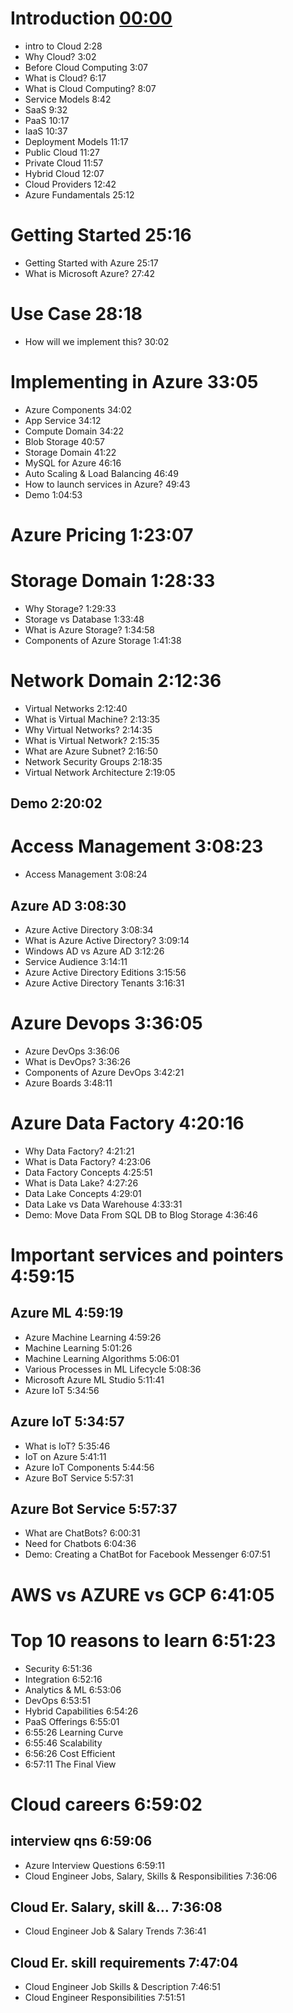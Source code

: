 # Introduction [00:00](https://youtu.be/tDuruX7XSac)
* intro to Cloud 2:28
* Why Cloud? 3:02
* Before Cloud Computing 3:07
* What is Cloud? 6:17
* What is Cloud Computing? 8:07 
* Service Models 8:42 
* SaaS 9:32 
* PaaS 10:17 
* IaaS 10:37 
* Deployment Models 11:17 
* Public Cloud 11:27 
* Private Cloud 11:57 
* Hybrid Cloud 12:07 
* Cloud Providers 12:42 
* Azure Fundamentals 25:12 

# Getting  Started 25:16
* Getting Started with Azure 25:17 
* What is Microsoft Azure? 27:42 

# Use Case 28:18
* How will we implement this? 30:02

# Implementing in Azure 33:05
* Azure Components 34:02 
* App Service 34:12 
* Compute Domain 34:22
* Blob Storage 40:57
* Storage Domain 41:22
* MySQL for Azure 46:16
* Auto Scaling & Load Balancing 46:49
* How to launch services in Azure? 49:43
* Demo 1:04:53

# Azure Pricing 1:23:07 

# Storage Domain 1:28:33
* Why Storage? 1:29:33
* Storage vs Database 1:33:48
* What is Azure Storage? 1:34:58
* Components of Azure Storage 1:41:38

# Network Domain 2:12:36
* Virtual Networks 2:12:40
* What is Virtual Machine? 2:13:35
* Why Virtual Networks? 2:14:35
* What is Virtual Network? 2:15:35
* What are Azure Subnet? 2:16:50
* Network Security Groups 2:18:35
* Virtual Network Architecture 2:19:05

## Demo 2:20:02

# Access Management 3:08:23
* Access Management 3:08:24
## Azure AD 3:08:30 
* Azure Active Directory 3:08:34
* What is Azure Active Directory? 3:09:14
* Windows AD vs Azure AD 3:12:26
* Service Audience 3:14:11
* Azure Active Directory Editions 3:15:56
* Azure Active Directory Tenants 3:16:31

# Azure Devops 3:36:05
* Azure DevOps 3:36:06
* What is DevOps? 3:36:26
* Components of Azure DevOps 3:42:21 
* Azure Boards 3:48:11

# Azure Data Factory 4:20:16
* Why Data Factory? 4:21:21 
* What is Data Factory? 4:23:06
* Data Factory Concepts 4:25:51
* What is Data Lake? 4:27:26
* Data Lake Concepts 4:29:01
* Data Lake vs Data Warehouse 4:33:31
* Demo: Move Data From SQL DB to Blog Storage 4:36:46

# Important services and pointers 4:59:15
## Azure ML 4:59:19
* Azure Machine Learning 4:59:26
* Machine Learning 5:01:26
* Machine Learning Algorithms 5:06:01
* Various Processes in ML Lifecycle 5:08:36
* Microsoft Azure ML Studio 5:11:41
* Azure IoT 5:34:56
## Azure IoT 5:34:57 
* What is IoT? 5:35:46
* IoT on Azure 5:41:11 
* Azure IoT Components 5:44:56
* Azure BoT Service 5:57:31
## Azure Bot Service 5:57:37 
* What are ChatBots? 6:00:31
* Need for Chatbots 6:04:36
* Demo: Creating a ChatBot for Facebook Messenger 6:07:51

# AWS vs AZURE vs GCP 6:41:05

# Top 10 reasons to learn 6:51:23
* Security 6:51:36
* Integration 6:52:16
* Analytics & ML 6:53:06
* DevOps 6:53:51
* Hybrid Capabilities 6:54:26
* PaaS Offerings 6:55:01
* 6:55:26 Learning Curve
* 6:55:46 Scalability
* 6:56:26 Cost Efficient
* 6:57:11 The Final View

# Cloud careers 6:59:02

## interview qns 6:59:06
* Azure Interview Questions 6:59:11  
* Cloud Engineer Jobs, Salary, Skills & Responsibilities 7:36:06  

## Cloud Er. Salary, skill &... 7:36:08
* Cloud Engineer Job & Salary Trends 7:36:41  

## Cloud Er. skill requirements 7:47:04  
* Cloud Engineer Job Skills & Description 7:46:51
* Cloud Engineer Responsibilities  7:51:51